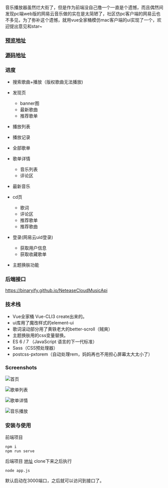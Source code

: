 

音乐播放器虽然烂大街了，但是作为前端没自己撸一个一直是个遗憾，而且偶然间发现pc端web版的网易云音乐做的实在是太简陋了，社区仿pc客户端的网易云也不多见，为了弥补这个遗憾，就用vue全家桶模仿mac客户端的ui实现了一个，欢迎提出意见和star~

### [预览地址](http://47.99.213.231:8001/)
### [源码地址](https://github.com/sl1673495/vue-netease-music) 

### 进度 
* 搜索歌曲+播放（版权歌曲无法播放)
* 发现页
  * banner图
  * 最新歌曲
  * 推荐歌单
* 播放列表
* 播放记录
* 全部歌单
* 歌单详情
  * 音乐列表
  * 评论区
* 最新音乐
* cd页
  * 歌词
  * 评论区
  * 推荐歌单
  * 推荐歌曲
* 登录(网易云uid登录)
  * 获取用户信息
  * 获取收藏歌单

* 主题换肤功能

### 后端接口
https://binaryify.github.io/NeteaseCloudMusicApi

### 技术栈
* Vue全家桶 Vue-CLI3 create出来的。
* ui库用了魔改样式的element-ui
* 歌词滚动部分用了黄轶老大的better-scroll（贼爽）
* 主题换肤用的css变量替换。
* ES 6 / 7 （JavaScript 语言的下一代标准）
* Sass（CSS预处理器）
* postcss-pxtorem（自动处理rem，妈妈再也不用担心屏幕太大太小了）

### Screenshots

![首页](https://user-images.githubusercontent.com/23615778/62509203-da358580-b83c-11e9-97b3-367fb06a8347.png)


![歌单列表](https://user-images.githubusercontent.com/23615778/62509204-dace1c00-b83c-11e9-8d3f-0bcb93e3aab7.png)


![歌单详情](https://user-images.githubusercontent.com/23615778/62509201-d99cef00-b83c-11e9-8e4b-b122b8b94468.png)


![音乐播放](https://user-images.githubusercontent.com/23615778/62509202-da358580-b83c-11e9-98e1-530e5741ff56.png)

### 安装与使用 
前端项目
```
npm i
npm run serve
```

后端项目 [地址](https://github.com/Binaryify/NeteaseCloudMusicApi)
clone下来之后执行
```
node app.js
```
默认启动在3000端口，之后就可以访问到接口了。

